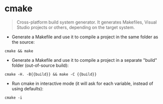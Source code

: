 # cmake

> Cross-platform build system generator.
> It generates Makefiles, Visual Studio projects or others, depending on the target system.

- Generate a Makefile and use it to compile a project in the same folder as the source:

`cmake && make`

- Generate a Makefile and use it to compile a project in a separate "build" folder (out-of-source build):

`cmake -H. -B{{build}} && make -C {{build}}`

- Run cmake in interactive mode (it will ask for each variable, instead of using defaults):

`cmake -i`
